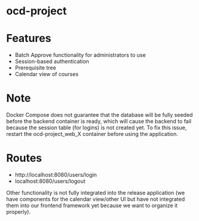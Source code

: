 # ocd-project

# Features
- Batch Approve functionality for administrators to use
- Session-based authentication
- Prerequisite tree
- Calendar view of courses

# Note
Docker Compose does not guarantee that the database will be fully seeded before the backend container is ready, which will cause the backend to fail because the session table (for logins) is not created yet. To fix this issue, restart the ocd-project_web_X container before using the application.

# Routes
- http://localhost:8080/users/login
- localhost:8080/users/logout

Other functionality is not fully integrated into the release application (we have components for the calendar view/other UI but have not integrated them into our frontend framework yet because we want to organize it properly).
